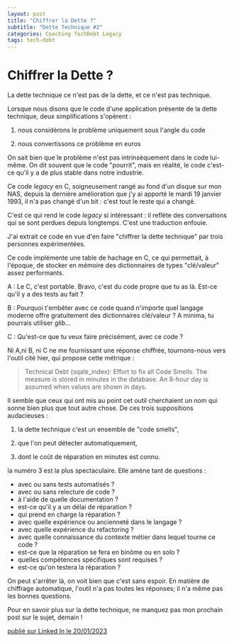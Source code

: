 ```yaml
---
layout: post
title: "Chiffrer la Dette ?"
subtitle: "Dette Technique #2"
categories: Coaching TechDebt Legacy
tags: tech-debt
---
```

# Chiffrer la Dette ?

La dette technique ce n'est pas de la dette, et ce n'est pas technique.

Lorsque nous disons que le code d'une application présente de la dette technique, deux simplifications s'opèrent :

1) nous considérons le problème uniquement sous l'angle du code

2) nous convertissons ce problème en euros
<!--more-->

On sait bien que le problème n'est pas intrinsèquement dans le code lui-même. On dit souvent que le code "pourrit", mais en réalité, le code c'est-ce qu'il y a de plus stable dans notre industrie.

Ce code *legacy* en C, soigneusement rangé au fond d'un disque sur mon NAS, depuis la dernière amélioration que j'y ai apporté le mardi 19 janvier 1993, il n'a pas changé d'un bit : c'est tout le reste qui a changé.

C'est ce qui rend le code *legacy* si intéressant : il reflète des conversations qui se sont perdues depuis longtemps. C'est une traduction enfouie.

J'ai extrait ce code en vue d'en faire "chiffrer la dette technique" par trois personnes expérimentées.

Ce code implémente une table de hachage en C, ce qui permettait, à l'époque, de stocker en mémoire des dictionnaires de types "clé/valeur" assez performants.

A : Le C, c'est portable. Bravo, c'est du code propre que tu as là. Est-ce qu'il y a des tests au fait ?

B : Pourquoi t'embêter avec ce code quand n'importe quel langage moderne offre gratuitement des dictionnaires clé/valeur ? A minima, tu pourrais utiliser *glib*…

C : Qu'est-ce que tu veux faire précisément, avec ce code ?

Ni A,ni B, ni C ne me fournissant une réponse chiffrée, tournons-nous vers l'outil cité hier, qui propose cette métrique :

> Technical Debt (sqale_index): Effort to fix all Code Smells. The measure is stored in minutes in the database. An 8-hour day is assumed when values are shown in days.

Il semble que ceux qui ont mis au point cet outil cherchaient un nom qui sonne bien plus que tout autre chose. De ces trois suppositions audacieuses :

1) la dette technique c'est un ensemble de "code smells",

2) que l'on peut détecter automatiquement,

3) dont le coût de réparation en minutes est connu.

la numéro 3 est la plus spectaculaire. Elle amène tant de questions :

- avec ou sans tests automatisés ?
- avec ou sans relecture de code ?
- à l'aide de quelle documentation ?
- est-ce qu'il y a un délai de réparation ?
- qui prend en charge la réparation ?
- avec quelle expérience ou ancienneté dans le langage ?
- avec quelle expérience du refactoring ?
- avec quelle connaissance du contexte métier dans lequel tourne ce code ?
- est-ce que la réparation se fera en binôme ou en solo ?
- quelles compétences spécifiques sont requises ?
- est-ce qu'on testera la réparation ?

On peut s'arrêter là, on voit bien que c'est sans espoir. En matière de chiffrage automatique, l'outil n'a pas toutes les réponses; il n'a même pas les bonnes questions.

Pour en savoir plus sur la dette technique, ne manquez pas mon prochain post sur le sujet, demain !

[publié sur Linked In le 20/01/2023](https://www.linkedin.com/posts/christophe-thibaut-35b4657_la-dette-technique-ce-nest-pas-de-la-dette-activity-7021787547693383680-11ke?utm_source=share&utm_medium=member_desktop)

